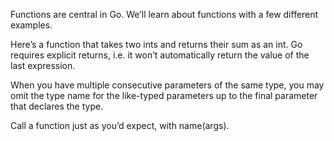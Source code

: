 Functions are central in Go. We’ll learn about functions with a few different examples.

Here’s a function that takes two ints and returns their sum as an int.
Go requires explicit returns, i.e. it won’t automatically return the value of the last expression.

When you have multiple consecutive parameters of the same type, you may omit the type name for the like-typed parameters up to the final parameter that declares the type.

Call a function just as you’d expect, with name(args).

